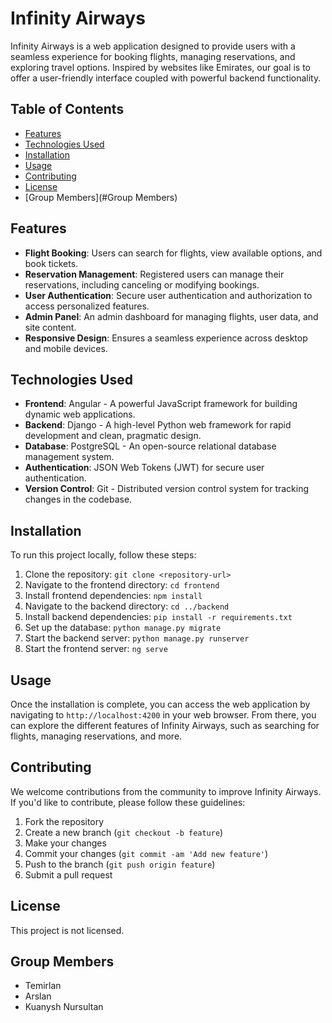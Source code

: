 # Infinity Airways

Infinity Airways is a web application designed to provide users with a seamless experience for booking flights, managing reservations, and exploring travel options. Inspired by websites like Emirates, our goal is to offer a user-friendly interface coupled with powerful backend functionality.

## Table of Contents

- [Features](#features)
- [Technologies Used](#technologies-used)
- [Installation](#installation)
- [Usage](#usage)
- [Contributing](#contributing)
- [License](#license)
- [Group Members](#Group Members)

## Features

- **Flight Booking**: Users can search for flights, view available options, and book tickets.
- **Reservation Management**: Registered users can manage their reservations, including canceling or modifying bookings.
- **User Authentication**: Secure user authentication and authorization to access personalized features.
- **Admin Panel**: An admin dashboard for managing flights, user data, and site content.
- **Responsive Design**: Ensures a seamless experience across desktop and mobile devices.

## Technologies Used

- **Frontend**: Angular - A powerful JavaScript framework for building dynamic web applications.
- **Backend**: Django - A high-level Python web framework for rapid development and clean, pragmatic design.
- **Database**: PostgreSQL - An open-source relational database management system.
- **Authentication**: JSON Web Tokens (JWT) for secure user authentication.
- **Version Control**: Git - Distributed version control system for tracking changes in the codebase.

## Installation

To run this project locally, follow these steps:

1. Clone the repository: `git clone <repository-url>`
2. Navigate to the frontend directory: `cd frontend`
3. Install frontend dependencies: `npm install`
4. Navigate to the backend directory: `cd ../backend`
5. Install backend dependencies: `pip install -r requirements.txt`
6. Set up the database: `python manage.py migrate`
7. Start the backend server: `python manage.py runserver`
8. Start the frontend server: `ng serve`

## Usage

Once the installation is complete, you can access the web application by navigating to `http://localhost:4200` in your web browser. From there, you can explore the different features of Infinity Airways, such as searching for flights, managing reservations, and more.

## Contributing

We welcome contributions from the community to improve Infinity Airways. If you'd like to contribute, please follow these guidelines:

1. Fork the repository
2. Create a new branch (`git checkout -b feature`)
3. Make your changes
4. Commit your changes (`git commit -am 'Add new feature'`)
5. Push to the branch (`git push origin feature`)
6. Submit a pull request

## License

This project is not licensed.

## Group Members

- Temirlan
- Arslan
- Kuanysh Nursultan
